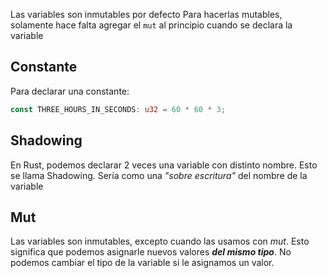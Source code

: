 Las variables son inmutables por defecto
Para hacerlas mutables, solamente hace falta agregar el `mut` al principio cuando se declara la variable

## Constante

Para declarar una constante:
```rust
const THREE_HOURS_IN_SECONDS: u32 = 60 * 60 * 3;
```

## Shadowing

En Rust, podemos declarar 2 veces una variable con distinto nombre. Esto se llama Shadowing. Sería como una _"sobre escritura"_ del nombre de la variable

## Mut

Las variables son inmutables, excepto cuando las usamos con *mut*. Esto significa que podemos asignarle nuevos valores _**del mismo tipo**_. No podemos cambiar el tipo de la variable si le asignamos un valor.
